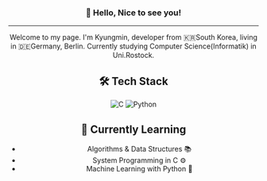 <div align="center">

### 👋 Hello, Nice to see you!
---
Welcome to my page.
I'm Kyungmin, developer from 🇰🇷South Korea, living in 🇩🇪Germany, Berlin.
Currently studying Computer Science(Informatik) in Uni.Rostock.


## 🛠️ Tech Stack

![C](https://img.shields.io/badge/C-00599C?style=for-the-badge&logo=c&logoColor=white)
![Python](https://img.shields.io/badge/Python-FFD43B?style=for-the-badge&logo=python&logoColor=blue)


## 🌱 Currently Learning
- Algorithms & Data Structures 📚
- System Programming in C ⚙️
- Machine Learning with Python 🤖


<!---
mojo532/mojo532 is a ✨ special ✨ repository because its `README.md` (this file) appears on your GitHub profile.
You can click the Preview link to take a look at your changes.
--->
